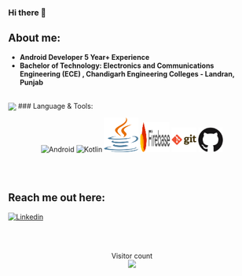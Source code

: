 ### Hi there 👋

<!--
**navdeepkhera04/navdeepkhera04** is a ✨ _special_ ✨ repository because its `README.md` (this file) appears on your GitHub profile.

Here are some ideas to get you started:

- 🔭 I’m currently working on ...
- 🌱 I’m currently learning ...
- 👯 I’m looking to collaborate on ...
- 🤔 I’m looking for help with ...
- 💬 Ask me about ...
- 📫 How to reach me: ...
- 😄 Pronouns: ...
- ⚡ Fun fact: ...
-->
## About me:
- **Android Developer 5 Year+ Experience**
- **Bachelor of Technology: Electronics and Communications Engineering (ECE) , Chandigarh Engineering Colleges - Landran, Punjab**
<br> </br>
<!--
we can pass different queries in below api. Like: hide, title_color, bg_color, etc. OR instead of manually customization of themes we can directly pass query
like: theme=radical OR theme=algolia    
Ex:
<img align="center" src="https://github-readme-stats.vercel.app/api/top-langs/?username=navdeepkhera04&theme=algolia&hide=html,Objective-C" />
-->
<!-- 
<img src="https://github-readme-stats.vercel.app/api?username=navdeepkhera04&&show_icons=true&title_color=ffffff&icon_color=79ff97&text_color=daf7dc&bg_color=003366">
<img align="center" src="https://github-readme-stats.vercel.app/api/top-langs/?username=navdeepkhera04&title_color=ffffff&icon_color=79ff97&text_color=daf7dc&bg_color=003366&hide=html,Objective-C,dart" />
[![Top Langs](https://github-readme-stats.vercel.app/api/top-langs/?username=navdeepkhera04)](https://github.com/navdeepkhera04/github-readme-stats)
[![Top Langs](https://github-readme-stats.vercel.app/api/top-langs/?username=navdeepkhera04&layout=compact)](https://github.com/navdeepkhera04/github-readme-stats)
 -->
 
 <img align="center" src="https://github-readme-stats.vercel.app/api/top-langs/?username=navdeepkhera04&title_color=ffffff&icon_color=79ff97&text_color=daf7dc&bg_color=003366&hide=html,Objective-C,dart" />
<!-- <br> </br> -->
### Language & Tools:

<p align="center">
<img src="https://upload.wikimedia.org/wikipedia/commons/6/64/Android_logo_2019_%28stacked%29.svg" alt="Android" width="80" height="75"/> 
<img src="https://raw.githubusercontent.com/gilbarbara/logos/master/logos/kotlin.svg" alt="Kotlin" width="60" height="55"/>
<img src="https://raw.githubusercontent.com/gilbarbara/logos/master/logos/java.svg" alt="Java" width="70" height="70"/> 
<img src="https://raw.githubusercontent.com/gilbarbara/logos/master/logos/firebase.svg" alt="Firebase" width="60" height="60"/> 
<img src="https://raw.githubusercontent.com/github/explore/80688e429a7d4ef2fca1e82350fe8e3517d3494d/topics/git/git.png" alt="Firebase" width="50" height="50"/> 
<img src="https://raw.githubusercontent.com/github/explore/78df643247d429f6cc873026c0622819ad797942/topics/github/github.png" alt="Android" width="50" height="50"/>
</p>
<br> </br>



## Reach me out here:

[![Linkedin](https://img.shields.io/badge/-LinkedIn-222222?style=flat-square&logo=Linkedin&color=blue&logoColor=white&link=https://www.linkedin.com/in/navdeepkhera04/)](https://www.linkedin.com/in/navdeepkhera04/)

<br> </br>

<p align="center"> 
  Visitor count<br>
  <img src="https://profile-counter.glitch.me/Haid-Faiz/count.svg" />
</p>
